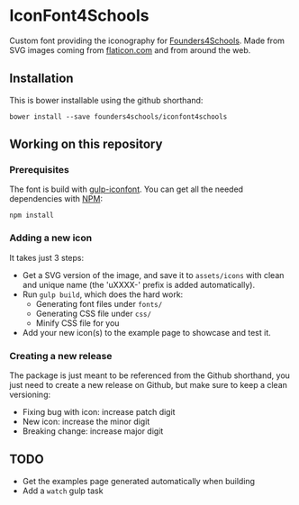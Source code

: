 # IconFont4Schools

Custom font providing the iconography for
[Founders4Schools](http://www.founders4schools.org.uk). Made from SVG images
coming from [flaticon.com](http://www.flaticon.com/) and from around the web.

## Installation

This is bower installable using the github shorthand:

    bower install --save founders4schools/iconfont4schools    

## Working on this repository

### Prerequisites

The font is build with
[gulp-iconfont](https://www.npmjs.com/package/gulp-iconfont). You can get all
the needed dependencies with [NPM](https://www.npmjs.com):

    npm install

### Adding a new icon    

It takes just 3 steps:

* Get a SVG version of the image, and save it to `assets/icons` with clean and
unique name (the 'uXXXX-' prefix is added automatically).
* Run `gulp build`, which does the hard work:
  * Generating font files under `fonts/`
  * Generating CSS file under `css/`
  * Minify CSS file for you
* Add your new icon(s) to the example page to showcase and test it.

### Creating a new release

The package is just meant to be referenced from the Github shorthand, you just
need to create a new release on Github, but make sure to keep a clean
versioning:

* Fixing bug with icon: increase patch digit
* New icon: increase the minor digit
* Breaking change: increase major digit

## TODO

* Get the examples page generated automatically when building
* Add a `watch` gulp task
